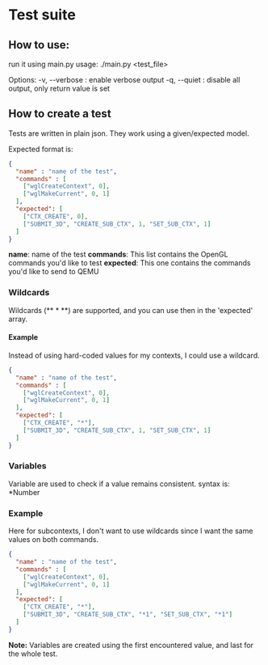 # Test suite

## How to use:

run it using main.py
usage: ./main.py <test_file>

Options:
 -v, --verbose : enable verbose output
 -q, --quiet : disable all output, only return value is set

## How to create a test

Tests are written in plain json.
They work using a given/expected model.

Expected format is:

```json
{
  "name" : "name of the test",
  "commands" : [
    ["wglCreateContext", 0],
    ["wglMakeCurrent", 0, 1]
  ],
  "expected": [
    ["CTX_CREATE", 0],
    ["SUBMIT_3D", "CREATE_SUB_CTX", 1, "SET_SUB_CTX", 1]
  ]
}
```

**name**: name of the test
**commands**: This list contains the OpenGL commands you'd like to test
**expected**: This one contains the commands you'd like to send to QEMU

### Wildcards

Wildcards (** \* **) are supported, and you can use then in the 'expected' array.

#### Example

Instead of using hard-coded values for my contexts, I could use a wildcard.
```json
{
  "name" : "name of the test",
  "commands" : [
    ["wglCreateContext", 0],
    ["wglMakeCurrent", 0, 1]
  ],
  "expected": [
    ["CTX_CREATE", "*"],
    ["SUBMIT_3D", "CREATE_SUB_CTX", 1, "SET_SUB_CTX", 1]
  ]
}
```

### Variables

Variable are used to check if a value remains consistent.
syntax is: \*Number

### Example
Here for subcontexts, I don't want to use wildcards since I want the same values on both commands.
```json
{
  "name" : "name of the test",
  "commands" : [
    ["wglCreateContext", 0],
    ["wglMakeCurrent", 0, 1]
  ],
  "expected": [
    ["CTX_CREATE", "*"],
    ["SUBMIT_3D", "CREATE_SUB_CTX", "*1", "SET_SUB_CTX", "*1"]
  ]
}
```

**Note:** Variables are created using the first encountered value, and last for the whole test.
